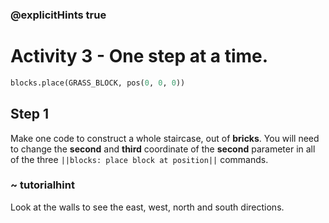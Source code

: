 ### @explicitHints true

# Activity 3 - One step at a time.

```python
blocks.place(GRASS_BLOCK, pos(0, 0, 0))
```

## Step 1
Make one code to construct a whole staircase, out of **bricks**. You will need to change the **second** and **third** coordinate of the **second** parameter in all of the three `||blocks: place block at position||` commands.

### ~ tutorialhint 
Look at the walls to see the east, west, north and south directions.